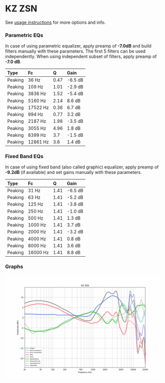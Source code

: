 # KZ ZSN
See [usage instructions](https://github.com/jaakkopasanen/AutoEq#usage) for more options and info.

### Parametric EQs
In case of using parametric equalizer, apply preamp of **-7.0dB** and build filters manually
with these parameters. The first 5 filters can be used independently.
When using independent subset of filters, apply preamp of **-7.0 dB**.

| Type    | Fc       |    Q | Gain    |
|:--------|:---------|:-----|:--------|
| Peaking | 36 Hz    | 0.47 | -6.5 dB |
| Peaking | 109 Hz   | 1.01 | -2.9 dB |
| Peaking | 3836 Hz  | 1.52 | -5.4 dB |
| Peaking | 5160 Hz  | 2.14 | 8.6 dB  |
| Peaking | 17522 Hz | 0.36 | 6.7 dB  |
| Peaking | 994 Hz   | 0.77 | 3.2 dB  |
| Peaking | 2187 Hz  | 1.98 | -3.5 dB |
| Peaking | 3055 Hz  | 4.96 | 1.8 dB  |
| Peaking | 8399 Hz  | 3.7  | -1.5 dB |
| Peaking | 12861 Hz | 3.6  | 1.4 dB  |

### Fixed Band EQs
In case of using fixed band (also called graphic) equalizer, apply preamp of **-9.2dB**
(if available) and set gains manually with these parameters.

| Type    | Fc       |    Q | Gain    |
|:--------|:---------|:-----|:--------|
| Peaking | 31 Hz    | 1.41 | -6.5 dB |
| Peaking | 63 Hz    | 1.41 | -5.2 dB |
| Peaking | 125 Hz   | 1.41 | -3.8 dB |
| Peaking | 250 Hz   | 1.41 | -1.0 dB |
| Peaking | 500 Hz   | 1.41 | 1.3 dB  |
| Peaking | 1000 Hz  | 1.41 | 3.7 dB  |
| Peaking | 2000 Hz  | 1.41 | -3.2 dB |
| Peaking | 4000 Hz  | 1.41 | 0.8 dB  |
| Peaking | 8000 Hz  | 1.41 | 3.6 dB  |
| Peaking | 16000 Hz | 1.41 | 8.8 dB  |

### Graphs
![](./KZ%20ZSN.png)